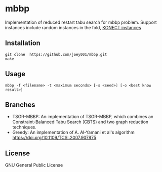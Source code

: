 # mbbp
Implementation of reduced restart tabu search for mbbp problem.
Support instances include random instances in the fold, [KONECT instances](http://konect.uni-koblenz.de/networks/)

## Installation
```
git clone  https://github.com/joey001/mbbp.git
make
```
## Usage
```
mbbp -f <filename> -t <maximum seconds> [-s <seed>] [-o <best know result>]
```
## Branches
* TSGR-MBBP: An implementation of TSGR-MBBP, which combines an Constraint-Balanced Tabu Search (CBTS) and two graph reduction techniques.
* Greedy: An implementation of A. Al-Yamani et al's algorithm 	https://doi.org/10.1109/TCSI.2007.907875

## License
GNU General Public License
